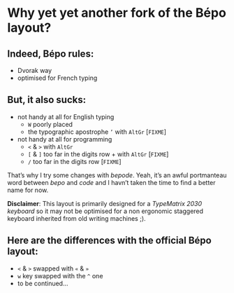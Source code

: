 Why yet yet another fork of the Bépo layout?
============================================

Indeed, Bépo rules:
-------------------
- Dvorak way
- optimised for French typing

But, it also sucks:
-------------------
- not handy at all for English typing
    - `W` poorly placed
    - the typographic apostrophe `’` with `AltGr` [`FIXME`]
- not handy at all for programming
    - `<` & `>` with `AltGr`
    - `[` & `]` too far in the digits row + with `AltGr` [`FIXME`]
    - `/` too far in the digits row [`FIXME`]

That’s why I try some changes with _bepode_. Yeah, it’s an awful portmanteau
word between _bepo_ and _code_ and I havn’t taken the time to find a better
name for now.

__Disclaimer__: This layout is primarily designed for a
_TypeMatrix 2030 keyboard_ so it may not be optimised for a non ergonomic
staggered keyboard inherited from old writing machines ;).

Here are the differences with the official Bépo layout:
-------------------------------------------------------
- `<` & `>` swapped with `«` & `»`
- `w` key swapped with the `^` one
- to be continued…

